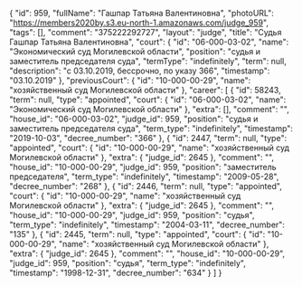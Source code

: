 {
    "id": 959,
    "fullName": "Гашпар Татьяна Валентиновна",
    "photoURL": "https://members2020by.s3.eu-north-1.amazonaws.com/judge_959",
    "tags": [],
    "comment": "375222292727",
    "layout": "judge",
    "title": "Судья Гашпар Татьяна Валентиновна",
    "court": {
        "id": "06-000-03-02",
        "name": "Экономический суд Могилевской области",
        "position": "судья и заместитель председателя суда",
        "termType": "indefinitely",
        "term": null,
        "description": "c 03.10.2019, бессрочно, по указу 366",
        "timestamp": "03.10.2019"
    },
    "previousCourt": {
        "id": "10-000-00-29",
        "name": "хозяйственный суд Могилевской области"
    },
    "career": [
        {
            "id": 58243,
            "term": null,
            "type": "appointed",
            "court": {
                "id": "06-000-03-02",
                "name": "Экономический суд Могилевской области"
            },
            "extra": [],
            "comment": "",
            "house_id": "06-000-03-02",
            "judge_id": 959,
            "position": "судья и заместитель председателя суда",
            "term_type": "indefinitely",
            "timestamp": "2019-10-03",
            "decree_number": "366"
        },
        {
            "id": 2447,
            "term": null,
            "type": "appointed",
            "court": {
                "id": "10-000-00-29",
                "name": "хозяйственный суд Могилевской области"
            },
            "extra": {
                "judge_id": 2645
            },
            "comment": "",
            "house_id": "10-000-00-29",
            "judge_id": 959,
            "position": "заместитель председателя",
            "term_type": "indefinitely",
            "timestamp": "2009-05-28",
            "decree_number": "268"
        },
        {
            "id": 2446,
            "term": null,
            "type": "appointed",
            "court": {
                "id": "10-000-00-29",
                "name": "хозяйственный суд Могилевской области"
            },
            "extra": {
                "judge_id": 2645
            },
            "comment": "",
            "house_id": "10-000-00-29",
            "judge_id": 959,
            "position": "судья",
            "term_type": "indefinitely",
            "timestamp": "2004-03-11",
            "decree_number": "135"
        },
        {
            "id": 2445,
            "term": null,
            "type": "appointed",
            "court": {
                "id": "10-000-00-29",
                "name": "хозяйственный суд Могилевской области"
            },
            "extra": {
                "judge_id": 2645
            },
            "comment": "",
            "house_id": "10-000-00-29",
            "judge_id": 959,
            "position": "судья",
            "term_type": "indefinitely",
            "timestamp": "1998-12-31",
            "decree_number": "634"
        }
    ]
}